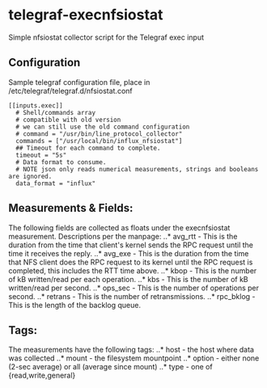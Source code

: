 # telegraf-execnfsiostat
Simple nfsiostat collector script for the Telegraf exec input
## Configuration
Sample telegraf configuration file, place in /etc/telegraf/telegraf.d/nfsiostat.conf

```
[[inputs.exec]]
  # Shell/commands array
  # compatible with old version
  # we can still use the old command configuration
  # command = "/usr/bin/line_protocol_collector"
  commands = ["/usr/local/bin/influx_nfsiostat"]
  ## Timeout for each command to complete.
  timeout = "5s"
  # Data format to consume.
  # NOTE json only reads numerical measurements, strings and booleans are ignored.
  data_format = "influx"
```
## Measurements & Fields:
The following fields are collected as floats under the execnfsiostat measurement. Descriptions per the manpage:
..* avg_rtt - This is the duration from the time that client's kernel sends the RPC request until the time it receives the reply.
..* avg_exe - This is the duration from the time that NFS client does the RPC request to its kernel until the RPC request is completed, this includes the RTT time above.
..* kbop - This is the number of kB written/read per each operation.
..* kbs - This is the number of kB written/read per second.
..* ops_sec - This is the number of operations per second.
..* retrans - This is the number of retransmissions.
..* rpc_bklog - This is the length of the backlog queue.
## Tags:
The measurements have the following tags:
..* host - the host where data was collected
..* mount - the filesystem mountpoint
..* option - either none (2-sec average) or all (average since mount)
..* type - one of {read,write,general}

